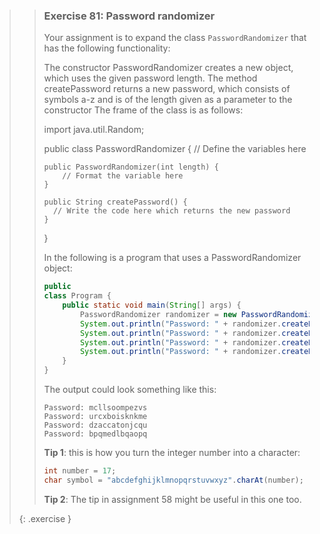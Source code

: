>> ### Exercise 81: Password randomizer
>>
>> Your assignment is to expand the class `PasswordRandomizer` that has the following functionality:
>>
>> The constructor PasswordRandomizer creates a new object, which uses the given password length.
>> The method createPassword returns a new password, which consists of symbols a-z and is of the length given as a parameter to the constructor
>> The frame of the class is as follows:
>>
>> import java.util.Random;
>>
>> public class PasswordRandomizer {
>>     // Define the variables here
>>
>>     public PasswordRandomizer(int length) {
>>         // Format the variable here
>>     }
>>
>>     public String createPassword() {
>>       // Write the code here which returns the new password
>>     }
>> }
>>
>> In the following is a program that uses a PasswordRandomizer object:
>>
>>```java
>> public
>> class Program {
>>     public static void main(String[] args) {
>>         PasswordRandomizer randomizer = new PasswordRandomizer(13);
>>         System.out.println("Password: " + randomizer.createPassword());
>>         System.out.println("Password: " + randomizer.createPassword());
>>         System.out.println("Password: " + randomizer.createPassword());
>>         System.out.println("Password: " + randomizer.createPassword());
>>     }
>> }
>>```
>>
>> The output could look something like this:
>>
>>```output
>> Password: mcllsoompezvs
>> Password: urcxboisknkme
>> Password: dzaccatonjcqu
>> Password: bpqmedlbqaopq
>>```
>>
>> **Tip 1**: this is how you turn the integer number into a character:
>>
>>```java
>> int number = 17;
>> char symbol = "abcdefghijklmnopqrstuvwxyz".charAt(number);
>>```
>>
>> **Tip 2**: The tip in assignment 58 might be useful in this one too.
>>
>{: .exercise }
